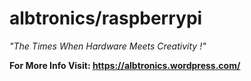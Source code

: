 # albtronics/raspberrypi

_"The Times When Hardware Meets Creativity !"_

**For More Info Visit: https://albtronics.wordpress.com/**
